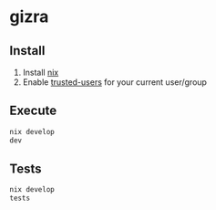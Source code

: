 # gizra

## Install

1. Install [nix](https://nixos.org/download.html)
2. Enable [trusted-users](https://nixos.org/manual/nix/stable/command-ref/conf-file.html#conf-trusted-users) for your current user/group

## Execute

```bash
nix develop
dev
```
## Tests

```bash
nix develop
tests
```
